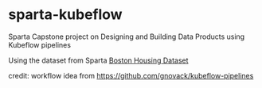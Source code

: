 # sparta-kubeflow
Sparta Capstone project on Designing and Building Data Products using Kubeflow pipelines

Using the dataset from Sparta [Boston Housing Dataset](https://coursebank.ph/assets/courseware/v1/b267733444c5898bd117cc9da8ef2178/asset-v1:DAP+SP102+2020_Q3+type@asset+block/Boston.csv)

credit: workflow idea from https://github.com/gnovack/kubeflow-pipelines
